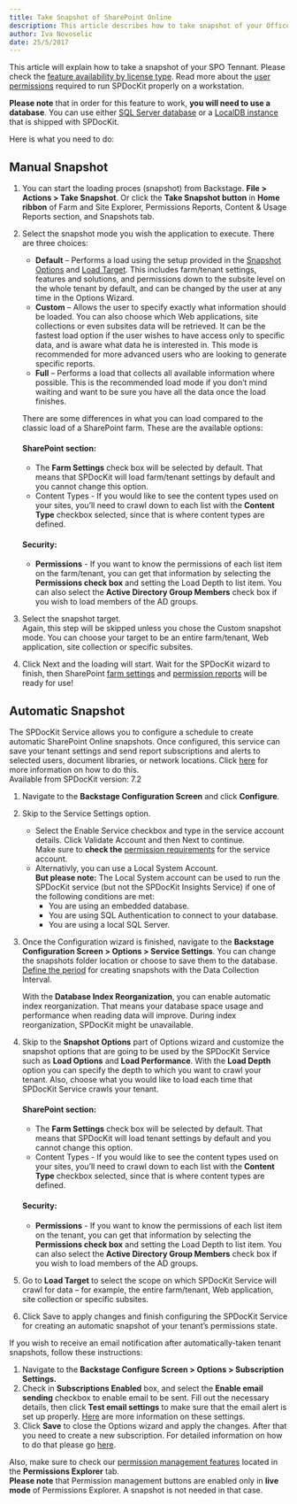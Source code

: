 ```yaml
---
title: Take Snapshot of SharePoint Online
description: This article describes how to take snapshot of your Office 365 tenant or a specific Site Collection to explore permissions.
author: Iva Novoselic
date: 25/5/2017
---
```


This article will explain how to take a snapshot of your SPO Tennant. Please check the [feature availability by license type](https://www.spdockit.com/orders/#online).
Read more about the [user permissions](#internal/requirements/sharepoint-online-user-permissions-requirements) required to run SPDocKit properly on a workstation.  

__Please note__ that in order for this feature to work, __you will need to use a database__.
You can use either [SQL Server database](#internal/configuration/configure-spdockit-database) or a [LocalDB instance](#internal/configuration/configure-localdb) that is shipped with SPDocKit.  


Here is what you need to do:

## Manual Snapshot
1. You can start the loading proces (snapshot) from Backstage. __File > Actions > Take Snapshot__. Or click the __Take Snapshot button__ in __Home ribbon__ of Farm and Site Explorer, Permissions Reports, Content & Usage Reports section, and Snapshots tab.

1. Select the snapshot mode you wish the application to execute. There are three choices:
    * __Default__ – Performs a load using the setup provided in the [Snapshot Options](#internal/get-to-know-spdockit/backstage-screen/options-wizard) and [Load Target](#internal/get-to-know-spdockit/backstage-screen/options-wizard). This includes farm/tenant settings, features and solutions, and permissions down to the subsite level on the whole tenant by default, and can be changed by the user at any time in the Options Wizard.
    * __Custom__ – Allows the user to specify exactly what information should be loaded. You can also choose which Web applications, site collections or even subsites data will be retrieved.
    It can be the fastest load option if the user wishes to have access only to specific data, and is aware what data he is interested in. This mode is recommended for more advanced users who are looking to generate specific reports.
    * __Full__ – Performs a load that collects all available information where possible. This is the recommended load mode if you don’t mind waiting and want to be sure you have all the data once the load finishes.

    There are some differences in what you can load compared to the classic load of a SharePoint farm. 
    These are the available options:  

   #### SharePoint section:

   *  The __Farm Settings__ check box will be selected by default. That means that SPDocKit will load farm/tenant settings by default and you cannot change this option. 
   *    Content Types - If you would like to see the content types used on your sites, you’ll need to crawl down to each list with the __Content Type__ checkbox selected, since that is where content types are defined.


   #### Security:     

   * __Permissions__ - If you want to know the permissions of each list item on the farm/tenant, you can get that information by selecting the __Permissions check box__ and setting the Load Depth to list item. You can also select the __Active Directory Group Members__ check box if you wish to load members of the AD groups. 

1. Select the snapshot target.  
    Again, this step will be skipped unless you chose the Custom snapshot mode. You can choose your target to be an entire farm/tenant, Web application, site collection or specific subsites. 

1. Click Next and the loading will start. Wait for the SPDocKit wizard to finish, then SharePoint [farm settings](#internal/get-to-know-spdockit/farm-explorer-screen/farm-explorer-reports) and [permission reports](#internal/get-to-know-spdockit/permissions-reports-screen) will be ready for use!  


## Automatic Snapshot

The SPDocKit Service allows you to configure a schedule to create automatic SharePoint Online snapshots. Once configured, this service can save your tenant settings and send report subscriptions and alerts to selected users, document libraries, or network locations. Click [here](internal/how-to/subscriptions-and-alerts/create-new-subscription) for more information on how to do this.  
Available from SPDocKit version: 7.2

1. Navigate to the __Backstage Configuration Screen__ and click __Configure__.

1. Skip to the Service Settings option.
   * Select the Enable Service checkbox and type in the service account details. Click Validate Account and then Next to continue.  
Make sure to __check the__ [permission requirements](#internal/requirements/sharepoint-online-user-permissions-requirements) for the service account.   
    * Alternativly, you can use a Local System Account.  
__But please note:__ The Local System account can be used to run the SPDocKit service (but not the SPDocKit Insights Service) if one of the following conditions are met:
      * You are using an embedded database.
      * You are using SQL Authentication to connect to your database.
      * You are using a local SQL Server.  

1. Once the Configuration wizard is finished, navigate to the __Backstage Configuration Screen > Options > Service Settings__. You can change the snapshots folder location or choose to save them to the database. [Define the period](#internal/get-to-know-spdockit/backstage-screen/options-wizard) for creating snapshots with the Data Collection Interval.

   With the __Database Index Reorganization__, you can enable automatic index reorganization. That means your database space usage and performance when reading data will improve. During index reorganization, SPDocKit might be unavailable.

1. Skip to the __Snapshot Options__ part of Options wizard and customize the snapshot options that are going to be used by the SPDocKit Service such as __Load Options__ and __Load Performance__.  With the __Load Depth__ option you can specify the depth to which you want to crawl your tenant. Also, choose what you would like to load each time that SPDocKit Service crawls your tenant.

    #### SharePoint section:

   *  The __Farm Settings__ check box will be selected by default. That means that SPDocKit will load tenant settings by default and you cannot change this option. 
   *    Content Types - If you would like to see the content types used on your sites, you’ll need to crawl down to each list with the __Content Type__ checkbox selected, since that is where content types are defined.
 
   #### Security:     

   * __Permissions__ - If you want to know the permissions of each list item on the tenant, you can get that information by selecting the __Permissions check box__ and setting the Load Depth to list item. You can also select the __Active Directory Group Members__ check box if you wish to load members of the AD groups. 


1. Go to __Load Target__ to select the scope on which SPDocKit Service will crawl for data – for example, the entire farm/tenant, Web application, site collection or specific subsites.

1. Click Save to apply changes and finish configuring the SPDocKit Service for creating an automatic snapshot of your tenant’s permissions state.



If you wish to receive an email notification after automatically-taken tenant snapshots, follow these instructions:

1. Navigate to the __Backstage Configure Screen > Options > Subscription Settings.__
1. Check in __Subscriptions Enabled__ box, and select the __Enable email sending__ checkbox to enable email to be sent. Fill out the necessary details, then click __Test email settings__ to make sure that the email alert is set up properly. [Here](#internal/get-to-know-spdockit/backstage-screen/options-wizard#subscription-settings) are more information on these settings.
3. Click __Save__ to close the Options wizard and apply the changes.
After that you need to create a new subscription. For detailed information on how to do that please go [here](#internal/how-to/subscriptions-and-alerts/create-new-subscription/).



 
Also, make sure to check our [permission management features](#internal/permission-management/manage-permissions-ribbon-actions) located in the __Permissions Explorer__ tab.  
__Please note__ that Permission management buttons are enabled only in __live mode__ of Permissions Explorer. A snapshot is not needed in that case.

